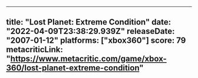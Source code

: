 
---
title: "Lost Planet: Extreme Condition"
date: "2022-04-09T23:38:29.939Z"
releaseDate: "2007-01-12"
platforms: ["xbox360"]
score: 79
metacriticLink: "https://www.metacritic.com/game/xbox-360/lost-planet-extreme-condition"
---
